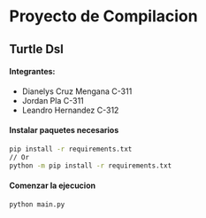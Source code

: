 # Proyecto de Compilacion
## Turtle Dsl

#### Integrantes:
* Dianelys Cruz Mengana C-311
* Jordan Pla C-311
* Leandro Hernandez C-312

#### Instalar paquetes necesarios
```zsh
pip install -r requirements.txt
// Or
python -m pip install -r requirements.txt
```

#### Comenzar la ejecucion
```zsh
python main.py
```
